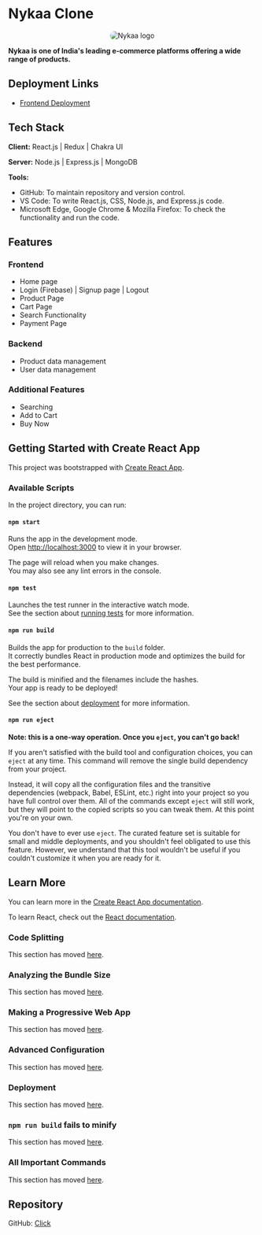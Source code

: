 # Nykaa Clone

<div style="display: flex; justify-content: center; align-items: center;">
  <img style="border-radius: 10px" src="https://cdn.iconscout.com/icon/free/png-256/free-nykaa-3384872-2822953.png?f=webp&w=256" alt="Nykaa logo">
</div>

**Nykaa is one of India's leading e-commerce platforms offering a wide range of products.**

## Deployment Links
- [Frontend Deployment](https://xyz.vercel.app/)

## Tech Stack

**Client:** React.js | Redux | Chakra UI 

**Server:** Node.js | Express.js | MongoDB  

**Tools:** 
- GitHub: To maintain repository and version control.
- VS Code: To write React.js, CSS, Node.js, and Express.js code.
- Microsoft Edge, Google Chrome & Mozilla Firefox: To check the functionality and run the code.

## Features

### Frontend
- Home page
- Login (Firebase) | Signup page | Logout
- Product Page
- Cart Page 
- Search Functionality
- Payment Page

### Backend
- Product data management
- User data management

### Additional Features
- Searching 
- Add to Cart
- Buy Now

## Getting Started with Create React App

This project was bootstrapped with [Create React App](https://github.com/facebook/create-react-app).

### Available Scripts

In the project directory, you can run:

#### `npm start`
Runs the app in the development mode.\
Open [http://localhost:3000](http://localhost:3000) to view it in your browser.

The page will reload when you make changes.\
You may also see any lint errors in the console.

#### `npm test`
Launches the test runner in the interactive watch mode.\
See the section about [running tests](https://facebook.github.io/create-react-app/docs/running-tests) for more information.

#### `npm run build`
Builds the app for production to the `build` folder.\
It correctly bundles React in production mode and optimizes the build for the best performance.

The build is minified and the filenames include the hashes.\
Your app is ready to be deployed!

See the section about [deployment](https://facebook.github.io/create-react-app/docs/deployment) for more information.

#### `npm run eject`
**Note: this is a one-way operation. Once you `eject`, you can't go back!**

If you aren't satisfied with the build tool and configuration choices, you can `eject` at any time. This command will remove the single build dependency from your project.

Instead, it will copy all the configuration files and the transitive dependencies (webpack, Babel, ESLint, etc.) right into your project so you have full control over them. All of the commands except `eject` will still work, but they will point to the copied scripts so you can tweak them. At this point you're on your own.

You don't have to ever use `eject`. The curated feature set is suitable for small and middle deployments, and you shouldn't feel obligated to use this feature. However, we understand that this tool wouldn't be useful if you couldn't customize it when you are ready for it.

## Learn More

You can learn more in the [Create React App documentation](https://facebook.github.io/create-react-app/docs/getting-started).

To learn React, check out the [React documentation](https://reactjs.org/).

### Code Splitting
This section has moved [here](https://facebook.github.io/create-react-app/docs/code-splitting).

### Analyzing the Bundle Size
This section has moved [here](https://facebook.github.io/create-react-app/docs/analyzing-the-bundle-size).

### Making a Progressive Web App
This section has moved [here](https://facebook.github.io/create-react-app/docs/making-a-progressive-web-app).

### Advanced Configuration
This section has moved [here](https://facebook.github.io/create-react-app/docs/advanced-configuration).

### Deployment
This section has moved [here](https://facebook.github.io/create-react-app/docs/deployment).

### `npm run build` fails to minify
This section has moved [here](https://facebook.github.io/create-react-app/docs/troubleshooting#npm-run-build-fails-to-minify).

### All Important Commands
This section has moved [here](https://drive.google.com/file/d/1OAHaUUSvkKwBr6oF_1NyR6wUKWgxucB1/view?usp=sharing).

## Repository
GitHub: [Click](https://github.com/mihirdas77/Nykaa-Clone-React.git)